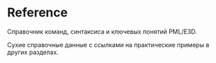 # Reference

Справочник команд, синтаксиса и ключевых понятий PML/E3D.

Сухие справочные данные с ссылками на практические примеры в других разделах. 